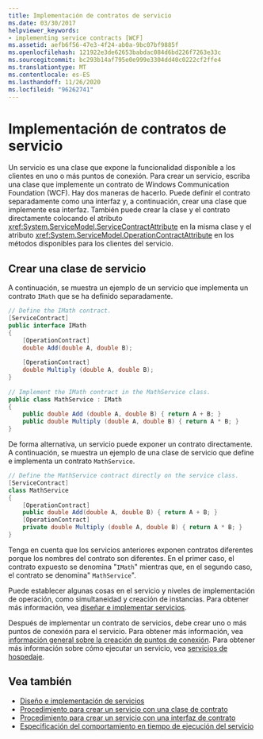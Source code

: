 ```yaml
---
title: Implementación de contratos de servicio
ms.date: 03/30/2017
helpviewer_keywords:
- implementing service contracts [WCF]
ms.assetid: aefb6f56-47e3-4f24-ab0a-9bc07bf9885f
ms.openlocfilehash: 121922e3de62653babdac084d6bd226f7263e33c
ms.sourcegitcommit: bc293b14af795e0e999e3304dd40c0222cf2ffe4
ms.translationtype: MT
ms.contentlocale: es-ES
ms.lasthandoff: 11/26/2020
ms.locfileid: "96262741"
---
```

# <a name="implementing-service-contracts"></a>Implementación de contratos de servicio

Un servicio es una clase que expone la funcionalidad disponible a los clientes en uno o más puntos de conexión. Para crear un servicio, escriba una clase que implemente un contrato de Windows Communication Foundation (WCF). Hay dos maneras de hacerlo. Puede definir el contrato separadamente como una interfaz y, a continuación, crear una clase que implemente esa interfaz. También puede crear la clase y el contrato directamente colocando el atributo <xref:System.ServiceModel.ServiceContractAttribute> en la misma clase y el atributo <xref:System.ServiceModel.OperationContractAttribute> en los métodos disponibles para los clientes del servicio.  
  
## <a name="creating-a-service-class"></a>Crear una clase de servicio  

 A continuación, se muestra un ejemplo de un servicio que implementa un contrato `IMath` que se ha definido separadamente.  
  
```csharp  
// Define the IMath contract.  
[ServiceContract]  
public interface IMath  
{  
    [OperationContract]
    double Add(double A, double B);  
  
    [OperationContract]  
    double Multiply (double A, double B);  
}  
  
// Implement the IMath contract in the MathService class.  
public class MathService : IMath  
{  
    public double Add (double A, double B) { return A + B; }  
    public double Multiply (double A, double B) { return A * B; }  
}  
```  
  
 De forma alternativa, un servicio puede exponer un contrato directamente. A continuación, se muestra un ejemplo de una clase de servicio que define e implementa un contrato `MathService`.  
  
```csharp  
// Define the MathService contract directly on the service class.  
[ServiceContract]  
class MathService  
{  
    [OperationContract]  
    public double Add(double A, double B) { return A + B; }  
    [OperationContract]  
    private double Multiply (double A, double B) { return A * B; }  
}  
```  
  
 Tenga en cuenta que los servicios anteriores exponen contratos diferentes porque los nombres del contrato son diferentes. En el primer caso, el contrato expuesto se denomina "`IMath`" mientras que, en el segundo caso, el contrato se denomina" `MathService`".  
  
 Puede establecer algunas cosas en el servicio y niveles de implementación de operación, como simultaneidad y creación de instancias. Para obtener más información, vea [diseñar e implementar servicios](designing-and-implementing-services.md).  
  
 Después de implementar un contrato de servicios, debe crear uno o más puntos de conexión para el servicio. Para obtener más información, vea [información general sobre la creación de puntos de conexión](endpoint-creation-overview.md). Para obtener más información sobre cómo ejecutar un servicio, vea [servicios de hospedaje](hosting-services.md).  
  
## <a name="see-also"></a>Vea también

- [Diseño e implementación de servicios](designing-and-implementing-services.md)
- [Procedimiento para crear un servicio con una clase de contrato](./feature-details/how-to-create-a-wcf-contract-with-a-class.md)
- [Procedimiento para crear un servicio con una interfaz de contrato](./feature-details/how-to-create-a-service-with-a-contract-interface.md)
- [Especificación del comportamiento en tiempo de ejecución del servicio](specifying-service-run-time-behavior.md)

